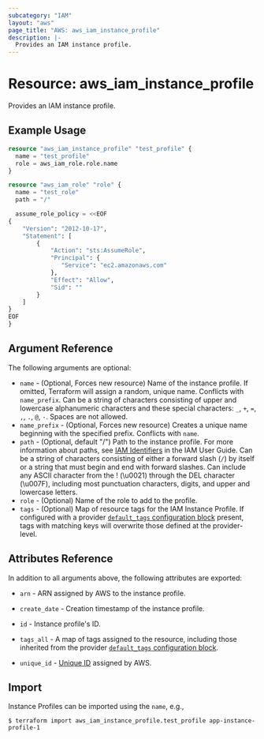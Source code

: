 ```yaml
---
subcategory: "IAM"
layout: "aws"
page_title: "AWS: aws_iam_instance_profile"
description: |-
  Provides an IAM instance profile.
---
```


# Resource: aws_iam_instance_profile

Provides an IAM instance profile.

## Example Usage

```terraform
resource "aws_iam_instance_profile" "test_profile" {
  name = "test_profile"
  role = aws_iam_role.role.name
}

resource "aws_iam_role" "role" {
  name = "test_role"
  path = "/"

  assume_role_policy = <<EOF
{
    "Version": "2012-10-17",
    "Statement": [
        {
            "Action": "sts:AssumeRole",
            "Principal": {
               "Service": "ec2.amazonaws.com"
            },
            "Effect": "Allow",
            "Sid": ""
        }
    ]
}
EOF
}
```

## Argument Reference

The following arguments are optional:

* `name` - (Optional, Forces new resource) Name of the instance profile. If omitted, Terraform will assign a random, unique name. Conflicts with `name_prefix`. Can be a string of characters consisting of upper and lowercase alphanumeric characters and these special characters: `_`, `+`, `=`, `,`, `.`, `@`, `-`. Spaces are not allowed.
* `name_prefix` - (Optional, Forces new resource) Creates a unique name beginning with the specified prefix. Conflicts with `name`.
* `path` - (Optional, default "/") Path to the instance profile. For more information about paths, see [IAM Identifiers](https://docs.aws.amazon.com/IAM/latest/UserGuide/Using_Identifiers.html) in the IAM User Guide. Can be a string of characters consisting of either a forward slash (`/`) by itself or a string that must begin and end with forward slashes. Can include any ASCII character from the ! (\u0021) through the DEL character (\u007F), including most punctuation characters, digits, and upper and lowercase letters.
* `role` - (Optional) Name of the role to add to the profile.
* `tags` - (Optional) Map of resource tags for the IAM Instance Profile. If configured with a provider [`default_tags` configuration block](/docs/providers/aws/index.html#default_tags-configuration-block) present, tags with matching keys will overwrite those defined at the provider-level.

## Attributes Reference

In addition to all arguments above, the following attributes are exported:

* `arn` - ARN assigned by AWS to the instance profile.
* `create_date` - Creation timestamp of the instance profile.
* `id` - Instance profile's ID.
* `tags_all` - A map of tags assigned to the resource, including those inherited from the provider [`default_tags` configuration block](/docs/providers/aws/index.html#default_tags-configuration-block).
* `unique_id` - [Unique ID][1] assigned by AWS.

  [1]: https://docs.aws.amazon.com/IAM/latest/UserGuide/Using_Identifiers.html#GUIDs


## Import

Instance Profiles can be imported using the `name`, e.g.,

```
$ terraform import aws_iam_instance_profile.test_profile app-instance-profile-1
```
